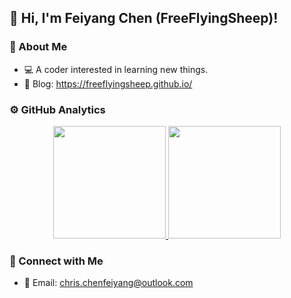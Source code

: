 ## :wave: Hi, I'm Feiyang Chen (FreeFlyingSheep)!

### :sheep: About Me

- :computer: A coder interested in learning new things.
- :notebook: Blog: https://freeflyingsheep.github.io/

### :gear: GitHub Analytics

<p align="center">
<a href="https://github.com/FreeFlyingSheep">
  <img height="180em" src="https://github-readme-stats-chenfeiyang.vercel.app/api?username=FreeFlyingSheep&show_icons=true&include_all_commits=true&count_private=true"/>
  <img height="180em" src="https://github-readme-stats-chenfeiyang.vercel.app/api/top-langs/?username=FreeFlyingSheep&hide=css,html&layout=compact&langs_count=6"/>
</a>
</p>

### :link: Connect with Me

- :e-mail: Email: chris.chenfeiyang@outlook.com
